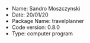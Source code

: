 - Name: Sandro Moszczynski
- Date: 20/01/20
- Package Name: travelplanner
- Code version: 0.8.0
- Type: computer program